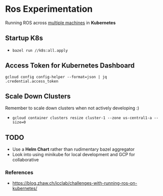 # Ros Experimentation
Running ROS across [multiple machines](http://wiki.ros.org/ROS/Tutorials/MultipleMachines) in **Kubernetes**


## Startup K8s
+ `bazel run //k8s:all.apply`


## Access Token for Kubernetes Dashboard
`gcloud config config-helper --format=json | jq .credential.access_token`

## Scale Down Clusters
Remember to scale down clusters when not actively developing :)   
+ `gcloud container clusters resize cluster-1 --zone us-central1-a --size=0`


## TODO
+ Use a **Helm Chart** rather than rudimentary bazel aggregator
+ Look into using minikube for local development and GCP for collaborative

### References
+ https://blog.zhaw.ch/icclab/challenges-with-running-ros-on-kubernetes/
